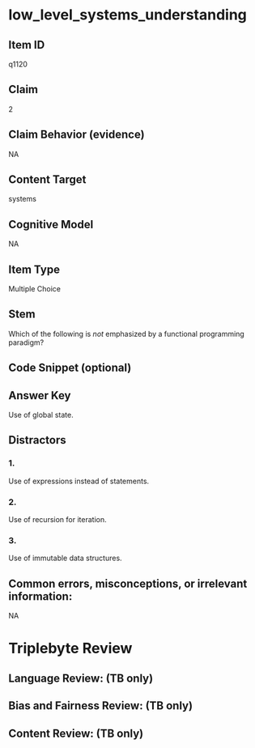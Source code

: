 # low_level_systems_understanding

## Item ID
q1120

## Claim
2

## Claim Behavior (evidence)
NA

## Content Target
systems

## Cognitive Model
NA

## Item Type
Multiple Choice

## Stem
Which of the following is *not* emphasized by a functional programming paradigm?

## Code Snippet (optional)


## Answer Key
Use of global state.

## Distractors

### 1.
Use of expressions instead of statements.

### 2.
Use of recursion for iteration.

### 3.
Use of immutable data structures.

## Common errors, misconceptions, or irrelevant information:
NA

# Triplebyte Review


## Language Review: (TB only)


## Bias and Fairness Review: (TB only)


## Content Review: (TB only)

